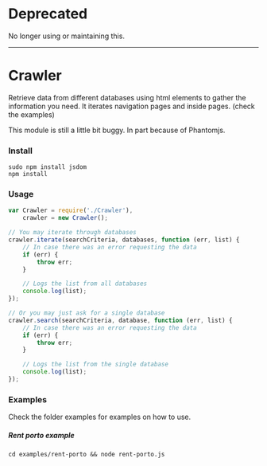 # Deprecated

No longer using or maintaining this.

--------------------------

# Crawler

Retrieve data from different databases using html elements to gather the information you need.
It iterates navigation pages and inside pages. (check the examples)

This module is still a little bit buggy. In part because of Phantomjs.

### Install
```
sudo npm install jsdom
npm install
```

### Usage
```js
var Crawler = require('./Crawler'),
    crawler = new Crawler();

// You may iterate through databases
crawler.iterate(searchCriteria, databases, function (err, list) {
    // In case there was an error requesting the data
    if (err) {
        throw err;
    }

    // Logs the list from all databases
    console.log(list);
});

// Or you may just ask for a single database
crawler.search(searchCriteria, database, function (err, list) {
    // In case there was an error requesting the data
    if (err) {
        throw err;
    }

    // Logs the list from the single database
    console.log(list);
});
```

### Examples
Check the folder examples for examples on how to use.

##### Rent porto example
```
cd examples/rent-porto && node rent-porto.js
```
